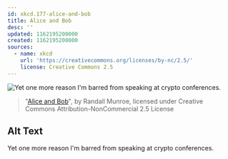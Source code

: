 ```yaml
---
id: xkcd.177-alice-and-bob
title: Alice and Bob
desc: ''
updated: 1162195200000
created: 1162195200000
sources:
  - name: xkcd
    url: 'https://creativecommons.org/licenses/by-nc/2.5/'
    license: Creative Commons 2.5
---
```

![Yet one more reason I'm barred from speaking at crypto conferences.](https://imgs.xkcd.com/comics/alice_and_bob.png)
> "[Alice and Bob](https://xkcd.com/177/)", by Randall Munroe, licensed under Creative Commons Attribution-NonCommercial 2.5 License

## Alt Text
Yet one more reason I'm barred from speaking at crypto conferences.
